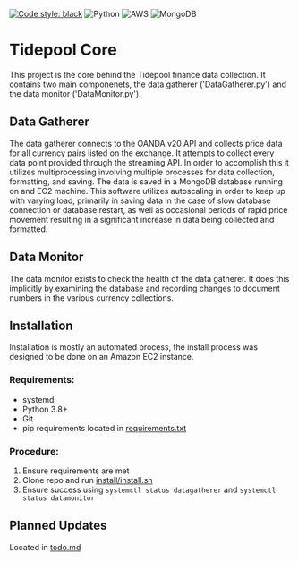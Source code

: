 [![Code style: black](https://img.shields.io/badge/code%20style-black-000000.svg)](https://github.com/psf/black)
![Python](https://img.shields.io/badge/python-3670A0?style=for-the-badge&logo=python&logoColor=ffdd54)
![AWS](https://img.shields.io/badge/AWS-%23FF9900.svg?style=for-the-badge&logo=amazon-aws&logoColor=white)
![MongoDB](https://img.shields.io/badge/MongoDB-%234ea94b.svg?style=for-the-badge&logo=mongodb&logoColor=white)


# Tidepool Core
This project is the core behind the Tidepool finance data collection. It contains two main componenets, the data gatherer ('DataGatherer.py') and the data monitor ('DataMonitor.py'). 

## Data Gatherer

The data gatherer connects to the OANDA v20 API and collects price data for all currency pairs listed on the exchange. It attempts to collect every data point provided through the streaming API. In order to accomplish this it utilizes multiprocessing involving multiple processes for data collection, formatting, and saving. The data is saved in a MongoDB database running on and EC2 machine. This software utilizes autoscaling in order to keep up with varying load, primarily in saving data in the case of slow database connection or database restart, as well as occasional periods of rapid price movement resulting in a significant increase in data being collected and formatted.

## Data Monitor

The data monitor exists to check the health of the data gatherer. It does this implicitly by examining the database and recording changes to document numbers in the various currency collections. 

## Installation

Installation is mostly an automated process, the install process was designed to be done on an Amazon EC2 instance. 

### Requirements:

- systemd
- Python 3.8+
- Git
- pip requirements located in [requirements.txt](requirements.txt)

### Procedure:

1. Ensure requirements are met
2. Clone repo and run [install/install.sh](install/install.sh)
3. Ensure success using `systemctl status datagatherer` and `systemctl status datamonitor`

## Planned Updates
Located in [todo.md](todo.md)
